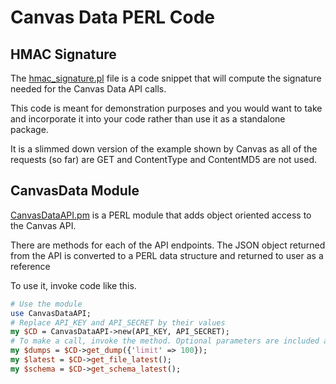 # Canvas Data PERL Code
## HMAC Signature
The [hmac_signature.pl](hmac_signature.pl) file is a code snippet that will compute the signature needed for the Canvas Data API calls. 

This code is meant for demonstration purposes and you would want to take and incorporate it into your code rather than use it as a standalone package.

It is a slimmed down version of the example shown by Canvas as all of the requests (so far) are GET and ContentType and ContentMD5 are not used.

## CanvasData Module
[CanvasDataAPI.pm](CanvasDataAPI.pm) is a PERL module that adds object oriented access to the Canvas API. 

There are methods for each of the API endpoints. The JSON object returned from the API is converted to a PERL data structure and returned to user as a reference

To use it, invoke code like this.
```perl
# Use the module
use CanvasDataAPI;
# Replace API_KEY and API_SECRET by their values
my $CD = CanvasDataAPI->new(API_KEY, API_SECRET);
# To make a call, invoke the method. Optional parameters are included as a hash.
my $dumps = $CD->get_dump({'limit' => 100});
my $latest = $CD->get_file_latest();
my $schema = $CD->get_schema_latest();
```
